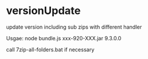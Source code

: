 versionUpdate
=============

update version including sub zips with different handler

Usgae:
node bundle.js xxx-920-XXX.jar 9.3.0.0


call 7zip-all-folders.bat if necessary